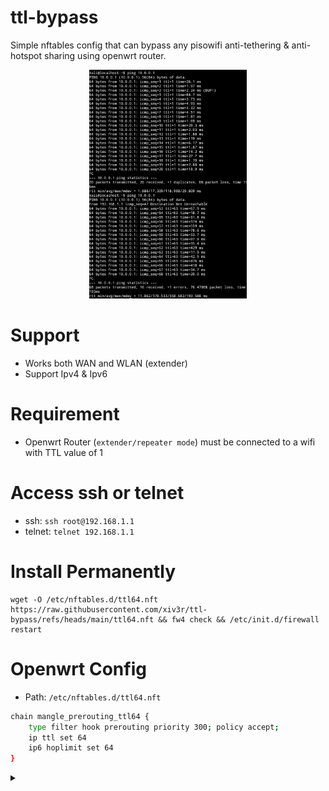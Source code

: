 # ttl-bypass
Simple nftables config that can bypass any pisowifi anti-tethering & anti-hotspot sharing using openwrt router.

<div align="center">
<img width="50%" height="50%" src="https://github.com/xiv3r/ttl-bypass/blob/main/ttl.png">
</div>

# Support
- Works both WAN and WLAN (extender)
- Support Ipv4 & Ipv6

# Requirement
- Openwrt Router (`extender/repeater mode`) must be connected to a wifi with TTL value of 1

# Access ssh or telnet
- ssh: `ssh root@192.168.1.1`
- telnet: `telnet 192.168.1.1`

# Install Permanently
```
wget -O /etc/nftables.d/ttl64.nft https://raw.githubusercontent.com/xiv3r/ttl-bypass/refs/heads/main/ttl64.nft && fw4 check && /etc/init.d/firewall restart
```
# Openwrt Config
- Path: `/etc/nftables.d/ttl64.nft`

```sh
chain mangle_prerouting_ttl64 {
    type filter hook prerouting priority 300; policy accept;
    ip ttl set 64
    ip6 hoplimit set 64
}
```
<details><summary></summary>
  
# Run in ssh CLI
```
wget -qO- https://raw.githubusercontent.com/xiv3r/ttl-bypass/refs/heads/main/ttl64.sh | sh
```
# Openwrt ssh CLI
```sh
nft 'add table inet mangle'
nft 'add chain inet mangle mangle_prerouting_ttl64 { type filter hook prerouting priority 300; policy accept; }'
nft 'add rule inet mangle mangle_prerouting_ttl64 ip ttl set 64'
nft 'add rule inet mangle mangle_prerouting_ttl64 ip6 hoplimit set 64'
```
</details>
